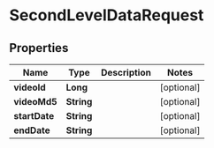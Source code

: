 

# SecondLevelDataRequest


## Properties

Name | Type | Description | Notes
------------ | ------------- | ------------- | -------------
**videoId** | **Long** |  |  [optional]
**videoMd5** | **String** |  |  [optional]
**startDate** | **String** |  |  [optional]
**endDate** | **String** |  |  [optional]



